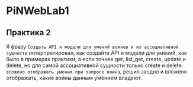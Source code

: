 # PiNWebLab1

## Практика 2

Я фразу `Создать API и модели для умений воинов и их ассоциативной сущности` интерпретировал,
как создайте API и модели для умений, как было в примерах практики, а если точнее get,
list_get, create, update и delete, но для самой ассоциативной сущности только create и delete.
`вложено отображать умения при запросе воина`, решил заодно и вложено отображать, какие войны
данным умением владеют.
